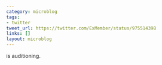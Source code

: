 ```yaml
---
category: microblog
tags:
- twitter
tweet_url: https://twitter.com/ExMember/status/975514398
links: []
layout: microblog
---
```

is auditioning.
